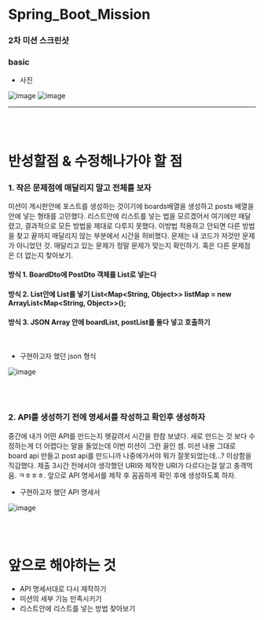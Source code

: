 # Spring_Boot_Mission

### 2차 미션 스크린샷
### basic

* 사진

![image](https://user-images.githubusercontent.com/73453283/155122048-27ed7584-c881-44e4-9c77-f96f1fb4d412.png)
![image](https://user-images.githubusercontent.com/73453283/155122402-3a7940e4-1545-434c-afb4-bd3faea2188e.png)


***********
<br>
<br>

# 반성할점 & 수정해나가야 할 점

### 1. 작은 문제점에 매달리지 말고 전체를 보자

미션이 게시판안에 포스트를 생성하는 것이기에 boards배열을 생성하고 posts 배열을 안에 넣는 형태를 고민했다. 리스트안에 리스트를 넣는 법을 모르겠어서 여기에만 매달렸고, 결과적으로 모든 방법을 제대로 다루지 못했다. 이방법 적용하고 안되면 다른 방법을 찾고 끝까지 매달리지 않는 부분에서 시간을 허비했다. 문제는 내 코드가 저것만 문제가 아니었던 것. 매달리고 있는 문제가 정말 문제가 맞는지 확인하기. 혹은 다른 문제점은 더 없는지 찾아보기. 
 
#### 방식 1. BoardDto에 PostDto 객체를 List로 넣는다
#### 방식 2. List안에 List를 넣기 List<Map<String, Object>> listMap = new ArrayList<Map<String, Object>>();
#### 방식 3. JSON Array 안에 boardList, postList를 둘다 넣고 호출하기
<br>

* 구현하고자 했던 json 형식


![image](https://user-images.githubusercontent.com/73453283/155123670-e5c23016-d798-4342-8065-82dbe132eeea.png)

<br>
<br>

### 2. API를 생성하기 전에 명세서를 작성하고 확인후 생성하자
중간에 내가 어떤 API를 만드는지 헷갈려서 시간을 한참 보냈다. 새로 만드는 것 보다 수정하는게 더 어렵다는 말을 들었는데 이번 미션이 그런 꼴인 셈.
미션 내용 그대로 board api 만들고 post api를 만드니까 나중에가서야 뭐가 잘못되었는데...? 이상함을 직감했다. 제출 3시간 전에서야 생각했던 URI와 제작한 URI가 다르다는걸 알고 충격먹음. ㅋㅎㅎㅎ. 앞으로 API 명세서를 제작 후 꼼꼼하게 확인 후에 생성하도록 하자. 

* 구현하고자 했던 API 명세서


![image](https://user-images.githubusercontent.com/73453283/155114429-5abb8fc8-f5e2-4521-a805-4d12fa49b4a0.png)



<br>
<br>

# 앞으로 해야하는 것

* API 명세서대로 다시 제작하기
* 미션의 세부 기능 만족시키기
* 리스트안에 리스트를 넣는 방법 찾아보기




